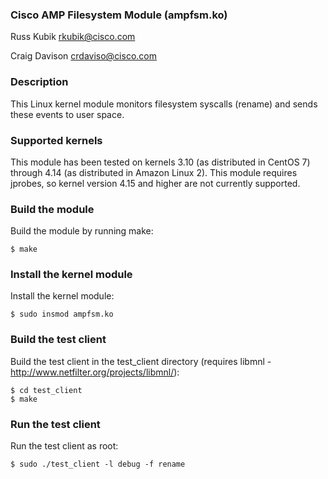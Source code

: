 ### Cisco AMP Filesystem Module (ampfsm.ko)

Russ Kubik <rkubik@cisco.com>

Craig Davison <crdaviso@cisco.com>

### Description

This Linux kernel module monitors filesystem syscalls (rename) and sends these
events to user space.

### Supported kernels

This module has been tested on kernels 3.10 (as distributed in CentOS 7) through
4.14 (as distributed in Amazon Linux 2). This module requires jprobes, so kernel
version 4.15 and higher are not currently supported.

### Build the module

Build the module by running make:

```
$ make
```

### Install the kernel module

Install the kernel module:

```
$ sudo insmod ampfsm.ko
```

### Build the test client

Build the test client in the test_client directory
(requires libmnl - http://www.netfilter.org/projects/libmnl/):

```
$ cd test_client
$ make
```

### Run the test client

Run the test client as root:

```
$ sudo ./test_client -l debug -f rename
```

